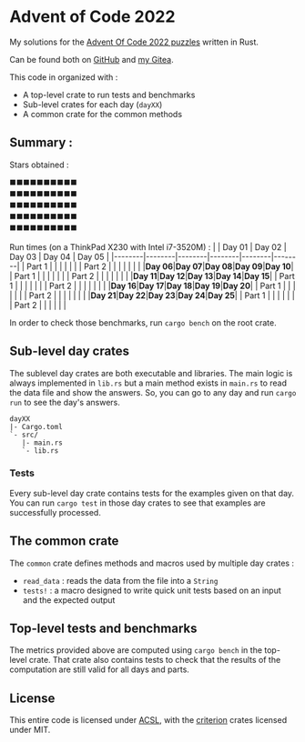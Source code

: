 # Advent of Code 2022

My solutions for the [Advent Of Code 2022 puzzles](https://adventofcode.com/2022/) written in Rust.

Can be found both on [GitHub](https://github.com/Lymkwi/AdventOfCode-2022) and [my Gitea](https://git.vulpinecitrus.info/Lymkwi/AdventOfCode-2022).

This code in organized with :
 - A top-level crate to run tests and benchmarks
 - Sub-level crates for each day (`dayXX`)
 - A common crate for the common methods

## Summary :

Stars obtained :
```
⬛⬛⬛⬛⬛⬛⬛⬛⬛⬛
⬛⬛⬛⬛⬛⬛⬛⬛⬛⬛
⬛⬛⬛⬛⬛⬛⬛⬛⬛⬛
⬛⬛⬛⬛⬛⬛⬛⬛⬛⬛
⬛⬛⬛⬛⬛⬛⬛⬛⬛⬛
```

Run times (on a ThinkPad X230 with Intel i7-3520M) :
|        | Day 01 | Day 02 | Day 03 | Day 04 | Day 05 |
|--------|--------|--------|--------|--------|--------|
| Part 1 |        |        |        |        |        |
| Part 2 |        |        |        |        |        |
|        |**Day 06**|**Day 07**|**Day 08**|**Day 09**|**Day 10**|
| Part 1 |        |        |        |        |        |
| Part 2 |        |        |        |        |        |
|        |**Day 11**|**Day 12**|**Day 13**|**Day 14**|**Day 15**|
| Part 1 |        |        |        |        |        |
| Part 2 |        |        |        |        |        |
|        |**Day 16**|**Day 17**|**Day 18**|**Day 19**|**Day 20**|
| Part 1 |        |        |        |        |        |
| Part 2 |        |        |        |        |        |
|        |**Day 21**|**Day 22**|**Day 23**|**Day 24**|**Day 25**|
| Part 1 |        |        |        |        |        |
| Part 2 |        |        |        |        |        |

In order to check those benchmarks, run `cargo bench` on the root crate.

## Sub-level day crates

The sublevel day crates are both executable and libraries. The main logic is
always implemented in `lib.rs` but a main method exists in `main.rs` to read
the data file and show the answers. So, you can go to any day and run
`cargo run` to see the day's answers.
```
dayXX
|- Cargo.toml
`- src/
   |- main.rs
   `- lib.rs
```

### Tests

Every sub-level day crate contains tests for the examples given on that day. You can run `cargo test` in those day crates to see that examples are successfully processed.

## The common crate

The `common` crate defines methods and macros used by multiple day crates :
 - `read_data` : reads the data from the file into a `String`
 - `tests!` : a macro designed to write quick unit tests based on an input and the expected output

## Top-level tests and benchmarks

The metrics provided above are computed using `cargo bench` in the top-level crate. That crate also contains tests to check that the results of the computation
are still valid for all days and parts.

## License

This entire code is licensed under [ACSL](https://anticapitalist.software/), with the [criterion](https://crates.io/criterion) crates licensed under MIT.
